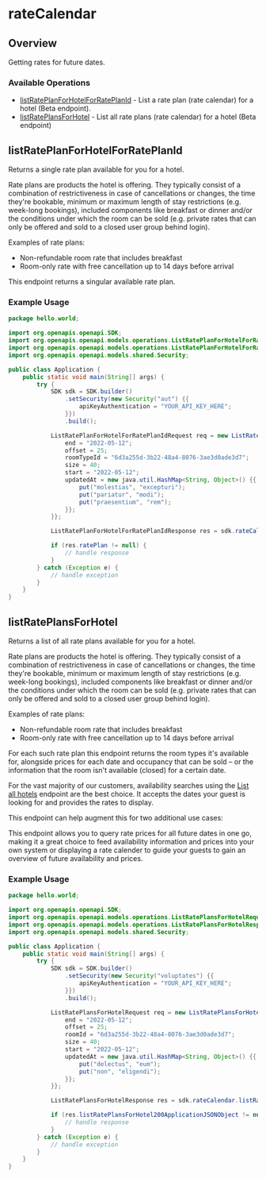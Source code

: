 # rateCalendar

## Overview

Getting rates for future dates.

### Available Operations

* [listRatePlanForHotelForRatePlanId](#listrateplanforhotelforrateplanid) - List a rate plan (rate calendar) for a hotel (Beta endpoint).
* [listRatePlansForHotel](#listrateplansforhotel) - List all rate plans (rate calendar) for a hotel (Beta endpoint)

## listRatePlanForHotelForRatePlanId

Returns a single rate plan available for you for a hotel.

Rate plans are products the hotel is offering. They typically consist of a combination of restrictiveness in case of cancellations or changes, the time they're bookable, minimum or maximum length of stay restrictions (e.g. week-long bookings), included components like breakfast or dinner and/or the conditions under which the room can be sold (e.g. private rates that can only be offered and sold to a closed user group behind login).

Examples of rate plans:

* Non-refundable room rate that includes breakfast
* Room-only rate with free cancellation up to 14 days before arrival

This endpoint returns a singular available rate plan.

### Example Usage

```java
package hello.world;

import org.openapis.openapi.SDK;
import org.openapis.openapi.models.operations.ListRatePlanForHotelForRatePlanIdRequest;
import org.openapis.openapi.models.operations.ListRatePlanForHotelForRatePlanIdResponse;
import org.openapis.openapi.models.shared.Security;

public class Application {
    public static void main(String[] args) {
        try {
            SDK sdk = SDK.builder()
                .setSecurity(new Security("aut") {{
                    apiKeyAuthentication = "YOUR_API_KEY_HERE";
                }})
                .build();

            ListRatePlanForHotelForRatePlanIdRequest req = new ListRatePlanForHotelForRatePlanIdRequest("19da1ffe-78f0-497b-8074-f15471b5e6e1", 216822L) {{
                end = "2022-05-12";
                offset = 25;
                roomTypeId = "6d3a255d-3b22-48a4-8076-3ae3d0ade3d7";
                size = 40;
                start = "2022-05-12";
                updatedAt = new java.util.HashMap<String, Object>() {{
                    put("molestias", "excepturi");
                    put("pariatur", "modi");
                    put("praesentium", "rem");
                }};
            }};            

            ListRatePlanForHotelForRatePlanIdResponse res = sdk.rateCalendar.listRatePlanForHotelForRatePlanId(req);

            if (res.ratePlan != null) {
                // handle response
            }
        } catch (Exception e) {
            // handle exception
        }
    }
}
```

## listRatePlansForHotel

Returns a list of all rate plans available for you for a hotel.

Rate plans are products the hotel is offering. They typically consist of a combination of restrictiveness in case of cancellations or changes, the time they're bookable, minimum or maximum length of stay restrictions (e.g. week-long bookings), included components like breakfast or dinner and/or the conditions under which the room can be sold (e.g. private rates that can only be offered and sold to a closed user group behind login).

Examples of rate plans:

* Non-refundable room rate that includes breakfast
* Room-only rate with free cancellation up to 14 days before arrival

For each such rate plan this endpoint returns the room types it's available for, alongside prices for each date and occupancy that can be sold – or the information that the room isn't available (closed) for a certain date.

For the vast majority of our customers, availability searches using the [List all hotels](https://docs.impala.travel/docs/booking-api/spec/openapi.seller.yaml/paths/~1hotels/get) endpoint are the best choice. It accepts the dates your guest is looking for and provides the rates to display.

This endpoint can help augment this for two additional use cases:

This endpoint allows you to query rate prices for all future dates in one go, making it a great choice to feed availability information and prices into your own system or displaying a rate calender to guide your guests to gain an overview of future availability and prices.

### Example Usage

```java
package hello.world;

import org.openapis.openapi.SDK;
import org.openapis.openapi.models.operations.ListRatePlansForHotelRequest;
import org.openapis.openapi.models.operations.ListRatePlansForHotelResponse;
import org.openapis.openapi.models.shared.Security;

public class Application {
    public static void main(String[] args) {
        try {
            SDK sdk = SDK.builder()
                .setSecurity(new Security("voluptates") {{
                    apiKeyAuthentication = "YOUR_API_KEY_HERE";
                }})
                .build();

            ListRatePlansForHotelRequest req = new ListRatePlansForHotelRequest("1e91e450-ad2a-4bd4-8269-802d502a94bb") {{
                end = "2022-05-12";
                offset = 25;
                roomId = "6d3a255d-3b22-48a4-8076-3ae3d0ade3d7";
                size = 40;
                start = "2022-05-12";
                updatedAt = new java.util.HashMap<String, Object>() {{
                    put("delectus", "eum");
                    put("non", "eligendi");
                }};
            }};            

            ListRatePlansForHotelResponse res = sdk.rateCalendar.listRatePlansForHotel(req);

            if (res.listRatePlansForHotel200ApplicationJSONObject != null) {
                // handle response
            }
        } catch (Exception e) {
            // handle exception
        }
    }
}
```

